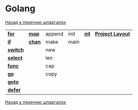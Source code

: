 # Golang

[Назад к перечню шпаргалок][back]

|||||||
|:------------------------|:-----------------------|:-------|:-----|:------------------|:----------------------------------------|
| **[for](for.md)**       | **[map](map.md)**      | append | init | **[nil](nil.md)** | **[Project Layout](project-layout.md)** |
| **[if](if.md)**         | **[chan](channel.md)** | make   | main |
| **[switch](switch.md)** |                        | new    |
| **[select](select.md)** |                        | len    |
| **[func](func.md)**     |                        | cap    |
| **[go](goroutines.md)** |                        | copy   |
| **[goto](goto.md)**     |
| **[defer](defer.md)**     |

[Назад к перечню шпаргалок][back]

[back]: <../.> "Назад к перечню шпаргалок"
